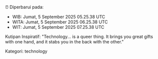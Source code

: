 ⏰ Diperbarui pada:
- WIB: Jumat, 5 September 2025 05.25.38 UTC
- WITA: Jumat, 5 September 2025 06.25.38 UTC
- WIT: Jumat, 5 September 2025 07.25.38 UTC

Kutipan Inspiratif:
"Technology... is a queer thing. It brings you great gifts with one hand, and it stabs you in the back with the other."


Kategori: technology

